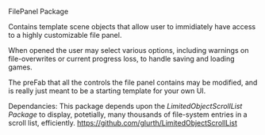 FilePanel Package

Contains template scene objects that allow user to immidiately have access to a highly customizable file panel.

When opened the user may select various options, including warnings on file-overwrites or current progress loss, to handle saving and loading games.

The preFab that all the controls the file panel contains may be modified, and is really just meant to be a starting template for your own UI.

Dependancies:
This package depends upon the *LimitedObjectScrollList Package* to display, potetially, many thousands of file-system entries in a scroll list, efficiently.
https://github.com/glurth/LimitedObjectScrollList
